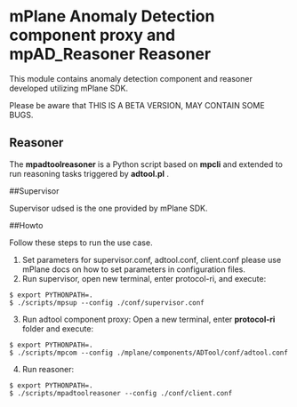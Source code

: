 # mPlane Anomaly Detection component proxy and mpAD_Reasoner Reasoner

This module contains anomaly detection component and reasoner developed utilizing mPlane SDK.




Please be aware that THIS IS A BETA VERSION, MAY CONTAIN SOME BUGS.

## Reasoner
The __mpadtoolreasoner__ is a Python script based on __mpcli__ and extended to run reasoning tasks triggered by __adtool.pl__ .

##Supervisor

Supervisor udsed is the one provided by mPlane SDK.

##Howto

Follow these steps to run the use case.

1. Set parameters for supervisor.conf, adtool.conf, client.conf please use mPlane docs on how to set parameters in configuration files.
2. Run supervisor, open new terminal, enter protocol-ri, and execute:
```
$ export PYTHONPATH=.
$ ./scripts/mpsup --config ./conf/supervisor.conf
```
3. Run adtool component proxy:
Open a new terminal, enter __protocol-ri__ folder and execute:

```
$ export PYTHONPATH=.
$ ./scripts/mpcom --config ./mplane/components/ADTool/conf/adtool.conf

```

4. Run reasoner:

```
$ export PYTHONPATH=.
$ ./scripts/mpadtoolreasoner --config ./conf/client.conf

```


